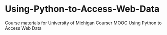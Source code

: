 # Using-Python-to-Access-Web-Data
Course materials for University of Michigan Courser MOOC Using Python to Access Web Data
